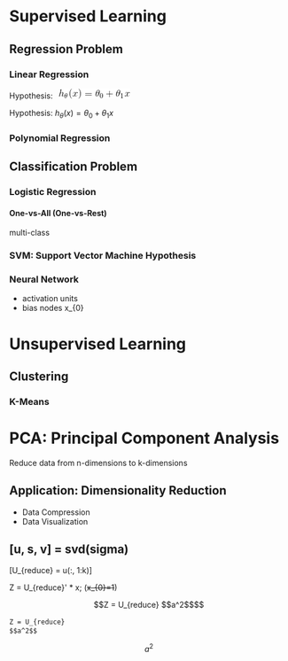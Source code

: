 # Supervised Learning

## Regression Problem

### Linear Regression

Hypothesis: &nbsp;  ![equation2](images/equation1.gif)

Hypothesis: $h_{\theta}(x)=\theta_{0}+\theta_{1}x$

### Polynomial Regression

## Classification Problem

### Logistic Regression

#### One-vs-All (One-vs-Rest)

multi-class

### SVM: Support Vector Machine Hypothesis

### Neural Network

- activation units
- bias nodes x_{0}

# Unsupervised Learning

## Clustering

### K-Means

# PCA: Principal Component Analysis

Reduce data from n-dimensions to k-dimensions

## Application: Dimensionality Reduction

- Data Compression
- Data Visualization

## [u, s, v] = svd(sigma)

\[U_{reduce} = u(:, 1:k)\]

Z = U_{reduce}' * x; (~~x_{0}=1~~)

```math
Z = U_{reduce}
$$a^2$$
```

~~~equation
Z = U_{reduce}
$$a^2$$
~~~

$$a^2$$